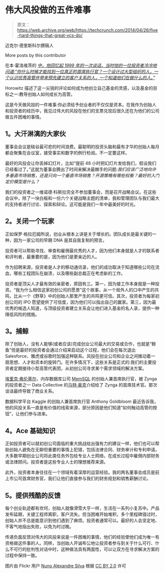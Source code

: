 # 伟大风投做的五件难事

> 原文：<https://web.archive.org/web/https://techcrunch.com/2014/04/26/five-hard-things-that-great-vcs-do/>

迈克尔·德里斯科尔撰稿人

More posts by this contributor

在本·霍洛维茨的 [*中，他回忆起 1999 年的一次谈话，当时他的一位投资者冷冷地问道:“你什么时候才能找到一位真正的首席执行官？一个设计过大型组织的人，一个认识优秀高管并带来预先建立的客户关系的人，一个知道他们在做什么的人。”*](https://web.archive.org/web/20230322201103/http://www.amazon.com/The-Hard-Thing-About-Things/dp/0062273205)

Horowitz 描述了这一尖锐的评论如何成为他创立自己基金的灵感，以及基金的目标之一:教导创始人如何成长为高管。

这是今天做风投的一件难事:你必须给予创业者的不仅仅是资本。在我作为创始人和投资者的经历中，我见过伟大的风投在他们的支票兑现后很久还在为他们的公司做五件困难的事情。

## **1。大汗淋漓的大家伙**

董事会会议是硅谷最可悲的时间浪费。最聪明的投资头脑和最有才华的创始人每月都会聚集在会议室，接受事实和数字的例行检阅。不一定要这样。

最好的风投会让你丢掉幻灯片，比如“提前 48 小时把幻灯片发给我们，假设我们已经看过了。”这就为董事会腾出了时间来解决最棘手的问题:*我们应该广泛地向许多垂直市场销售，还是只向一个垂直市场销售？开源策略有哪些权衡？最好的入门定价模型是什么？*

我们的投资者之一维诺德·科斯拉完全不参加董事会，而是召开战略会议。在这些会议中，除了一块白板和一份六个关键战略主题的清单，我和管理团队与我们最大的支持者进行讨论、探索和辩论。这可能是我们一年中最美好的时光。

## **2。关闭一个玩家**

正如保罗·格拉厄姆所说，创业从根本上讲是关于增长的。团队成长是最关键的一种，因为一家公司的早期 DNA 是其自我复制的预言。

投资者可以帮助寻找、审查和雇佣最优秀的人才，因为他们本身就是人才的联系者和评判者，最重要的是，因为他们是更亲近的人。

作为招聘来源，投资者是人才的移动通讯录，他们的成功取决于知道哪些公司在流血，哪些工程团队在崩溃，以及哪些副总裁正在考虑新的工作。

投资者是顶尖人才最有效的亲密者，原因有三。第一，因为接工作本身就是一种投资。“我为什么相信这家初创公司的愿景”这个故事，从一个局外人的口中产生的共鸣，比从一个《野草》中的创始人那里产生的共鸣更可信。其次，投资者为每家初创公司的 IPO 愿望提供了可信度，因为他们可以指出自己的赢家。第三，因为最优秀的候选人知道，与顶级投资者建立关系会让他们进入基金的名人录，提供一种降低风险的措施。

## **3。捕鲸**

除了创始人，没有人能够(或者应该)完成创业公司最大的交易或合作，也就是“鲸鱼”但是最好的投资者会通过介绍来启动这个过程，他们会在每次退出 Salesforce、雅虎或谷歌时加强这种联系。风投在创业公司和企业之间推动着一扇思想、人才和资本的旋转门。在许多情况下，这些关系是正式的:我们的主要投资者定期接待小型高管代表团，从初创公司寻求某个需求领域的解决方案。

[埃里克·弗伦基尔](https://web.archive.org/web/20230322201103/http://www.crunchbase.com/person/eric-frenkiel)，内存数据库公司 [MemSQL](https://web.archive.org/web/20230322201103/http://www.crunchbase.com/organization/memsql) 的创始人兼首席执行官，被 Zynga 的投资者之一 Data Collective 的[马特·奥克](https://web.archive.org/web/20230322201103/http://www.crunchbase.com/person/matt-ocko)介绍给了 Zynga 的首席技术官。那次谈话最终导致了商业关系。

数据科学平台 Kaggle 的创始人兼首席执行官 Anthony Goldbloom 最近告诉我，他的风投关系一直是有价值的线索来源，部分原因是他们知道“如何触动高管的按钮”，让他们参与进来。

## **4。Ace 基础知识**

正如投资者可以就初创公司面临的重大挑战给出强有力的建议一样，他们也可以帮助创始人避免在无聊但重要的事情上犯错，包括法律合同、财务审计和专利申请。大多数早期创业公司将此类任务外包给专业人士网络，在成长过程中雇佣内部财务或法律顾问。投资者是这些专业人士的理想推荐来源。

此外，投资者本身往往在一个领域有着深厚的运营经验。我的两名董事会成员是前上市公司首席财务官，我们让他们直接参与我们的财务规划和销售薪酬讨论。

## **5。提供残酷的反馈**

每个创业轨迹都有坎坷，创始人就像滑雪大亨一样，生活在一系列小复苏中。产品发布延期，关键工程师离职，客户流失。但当困难开始堆积，多个里程碑错过时，创始人并不总是能意识到他们遇到了麻烦。投资者通常可以。最好的人会坚定地、不客气地指出失败，以免为时过晚。

传递负面反馈对伟大的风投来说是一件困难的事情，他们的经验使他们成为唯一有资格做这件事的人。同样，当创始人开诚布公地让投资者参与到关于什么可行、什么不可行的批判性对话中时，这种做法具有两面性，可以让双方在寻求解决方案的过程中保持一致。

图片由 Flickr 用户 [Nuno Alexandre Silva](https://web.archive.org/web/20230322201103/https://www.flickr.com/photos/feijaomestre/8006332356/in/photolist-dcuxF3-5Bgjy4-aR8sgi-aR8rpP-aR8kq2-6NN5zD-f6bFV-ajhvDb-5mkdW2-aQWV3R-fwsj6x-5xP349-8px1iz-5yND7b-dyAuUW-67EWkH-aR8m12-aR8kx8-aR8m7p-aR8jmZ-aR8k7H-aR8jDp-aR8jNz-aR8jd4-aR8kh4-aR8kRD-aR8iZ4-aR8iJi-aR8kDF-aR8jYe-aR8j6z-aR8iSR-aR8jtM-aR8s26-aR8rA2-AMLbH-6iseXb-7kakfR-5CexWn-ftcXyy-dFRcG2-4gYT6m-91MeRf-edgq9Z-atxUt2-fPPDX-4MkAYE-7WwqyB-gdGheN-8AJWCy) 根据 [CC BY 2.0](https://web.archive.org/web/20230322201103/https://creativecommons.org/licenses/by/2.0/) 许可